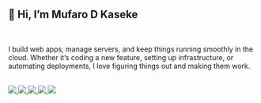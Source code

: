 <h2>👋 Hi, I’m Mufaro D Kaseke</h2>
<br>
<p>I build web apps, manage servers, and keep things running smoothly in the cloud. Whether it’s coding a new feature, setting up infrastructure, or automating deployments, I love figuring things out and making them work.</p>



<br>
<!-- Social Media -->
<a href="https://www.facebook.com/mufaro.kaseke.568/">
<img src="https://img.shields.io/badge/Facebook-1877F2?style=for-the-badge&logo=facebook&logoColor=white">
<a>
<a href="https://twitter.com/kasekemufaro">
<img src="https://img.shields.io/badge/Twitter-1DA1F2?style=for-the-badge&logo=twitter&logoColor=white">
</a>
<a href="https://www.instagram.com/mufaro.dev/">
  <img src="https://img.shields.io/badge/Instagram-E4405F?style=for-the-badge&logo=instagram&logoColor=white">
<a>
<a href="https://www.linkedin.com/in/mufaro-darlington-kaseke-4070b9204/">
<img src="https://img.shields.io/badge/LinkedIn-0077B5?style=for-the-badge&logo=linkedin&logoColor=white">
</a>
<a href="mailto:mufarodarlington@gmail.com">
<img src="https://img.shields.io/badge/Gmail-D14836?style=for-the-badge&logo=gmail&logoColor=white">
</a>

